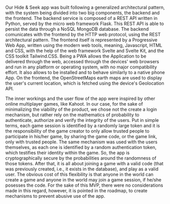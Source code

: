 
Our Hide & Seek app was built following a generalized architectural pattern, with the system being divided into two big components, the backend and the frontend.
The backend service is composed of a REST API written in Python, served by the micro web framework Flask. This REST API is able to persist the data through a NoSQL MongoDB
database. The backend comunicates with the frontend by the HTTP web protocol, using the REST architectural pattern.
The frontend itself is represented by a Progressive Web App, written using the modern web tools, meaning, Javascript, HTML and CSS, with the help of the web framework Svelte
and Svelte Kit, and the CSS toolkit Tailwind.CSS. Being a PWA allows the Application to be delivered through the web, accessed through the devices' web browsers 
and run in any platform or operating system, with no major compatibility effort. It also allows to be installed and to behave similarly to a native phone App.
On the frontend, the OpenStreetMaps earth maps are used to display the user's current location, which is fetched using the device's Geolocation API.

The inner workings and the user flow of the app were inspired by other online multiplayer games, like Kahoot. In our case, for the sake of minimalizing the viability
of the product, we chose not the create a login mechanism, but rather rely on the mathematics of probability to authenticate, authorize and verify the integrity of the
users. Put in simple terms, each game session is identified by a randomly large token and it is the responsibility of the game creator to only allow trusted people to participate
in his/her game, by sharing the game code, or the game link, only with trusted people. The same mechanism was used with the users themselves, as each one is identified by a random authentication
token, which testifies their identity within the game. So, the app is cryptographically secure by the probabilities around the randomness of those tokens.
After that, it is all about joining a game with a valid code (that was previously created, i.e., it exists in the database), and play as a valid user.
The obvious cost of this flexibility is that anyone in the world can create a game and anyone in the world may join a game session, if he/she posesses the code.
For the sake of this MVP, there were no considerations made in this regard, however, it is pointed in the roadmap, to create mechanisms to prevent abusive use of the app.
